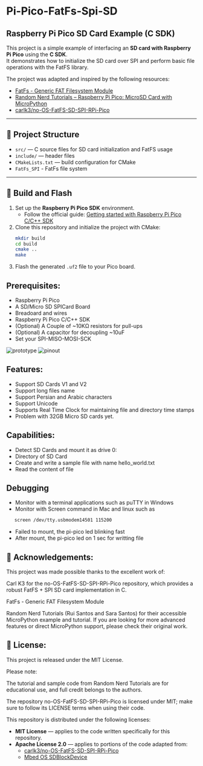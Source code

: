 # Pi-Pico-FatFs-Spi-SD

## Raspberry Pi Pico SD Card Example (C SDK)

This project is a simple example of interfacing an **SD card with Raspberry Pi Pico** using the **C SDK**.  
It demonstrates how to initialize the SD card over SPI and perform basic file operations with the FatFS library.

The project was adapted and inspired by the following resources:

- [FatFs - Generic FAT Filesystem Module](http://elm-chan.org/fsw/ff/00index_e.html)
- [Random Nerd Tutorials – Raspberry Pi Pico: MicroSD Card with MicroPython](https://randomnerdtutorials.com/raspberry-pi-pico-microsd-card-micropython/)  
- [carlk3/no-OS-FatFS-SD-SPI-RPi-Pico](https://github.com/carlk3/no-OS-FatFS-SD-SPI-RPi-Pico)

---

## 📂 Project Structure
- `src/` — C source files for SD card initialization and FatFS usage  
- `include/` — header files  
- `CMakeLists.txt` — build configuration for CMake
- ‍`FatFs_SPI` - FatFs file system

---

## 🚀 Build and Flash
1. Set up the **Raspberry Pi Pico SDK** environment.  
   - Follow the official guide: [Getting started with Raspberry Pi Pico C/C++ SDK](https://datasheets.raspberrypi.com/pico/getting-started-with-pico.pdf)  
2. Clone this repository and initialize the project with CMake:  
   ```bash
   mkdir build
   cd build
   cmake ..
   make
3. Flash the generated `.uf2` file to your Pico board.

## Prerequisites:
* Raspberry Pi Pico
* A SD/Micro SD SPICard Board
* Breadoard and wires
* Raspberry Pi Pico C/C++ SDK
* (Optional) A Couple of ~10KΩ resistors for pull-ups
* (Optional) A capacitor for decoupling ~10uF
* Set your SPI-MISO-MOSI-SCK 

![prototype](images/prototype.jpg)
![pinout](images/pi-pico-pinout.svg)

## Features:
* Support SD Cards V1 and V2
* Support long files name
* Support Persian and Arabic characters
* Support Unicode
* Supports Real Time Clock for maintaining file and directory time stamps
* Problem with 32GB Micro SD cards yet.

## Capabilities:
* Detect SD Cards and mount it as drive 0:
* Directory of SD Card
* Create and write a sample file with name hello_world.txt
* Read the content of file

## Debugging
* Monitor with a terminal applications such as puTTY in Windows
* Monitor with Screen command in Mac and linux such as
```bash
   screen /dev/tty.usbmodem14501 115200
```
* Failed to mount, the pi-pico led blinking fast
* After mount, the pi-pico led on 1 sec for writting file

## 🙌 Acknowledgements:

This project was made possible thanks to the excellent work of:

Carl K3 for the no-OS-FatFS-SD-SPI-RPi-Pico
 repository, which provides a robust FatFS + SPI SD card implementation in C.

FatFs - Generic FAT Filesystem Module

Random Nerd Tutorials (Rui Santos and Sara Santos) for their accessible MicroPython example and tutorial.
If you are looking for more advanced features or direct MicroPython support, please check their original work.

## 📜 License:

This project is released under the MIT License.

Please note:

The tutorial and sample code from Random Nerd Tutorials are for educational use, and full credit belongs to the authors.

The repository no-OS-FatFS-SD-SPI-RPi-Pico
 is licensed under MIT; make sure to follow its LICENSE terms when using their code.

This repository is distributed under the following licenses:

- **MIT License** — applies to the code written specifically for this repository.  
- **Apache License 2.0** — applies to portions of the code adapted from:  
  - [carlk3/no-OS-FatFS-SD-SPI-RPi-Pico](https://github.com/carlk3/no-OS-FatFS-SD-SPI-RPi-Pico)  
  - [Mbed OS SDBlockDevice](https://os.mbed.com/docs/mbed-os/v5.15/apis/sdblockdevice.html)  
